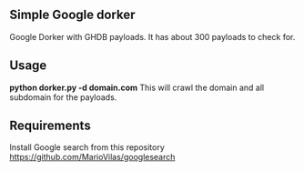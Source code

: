 ## Simple Google dorker
Google Dorker with GHDB payloads. It has about 300 payloads to check for.

## Usage
**python dorker.py -d domain.com**
This will crawl the domain and all subdomain for the payloads.

## Requirements
Install Google search from this repository
https://github.com/MarioVilas/googlesearch
